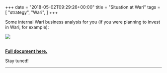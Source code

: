 +++
date = "2018-05-02T09:29:26+00:00"
title = "Situation at Wari"
tags = [
    "strategy",
    "Wari",
]
+++


Some internal Wari business analysis for you (if you were planning to invest in Wari, for example):

<div class="container" style="width:auto">
  <a target="blank" href="https://res.cloudinary.com/vincentstradic/image/upload/v1525882245/work/busdevanalys.jpg">
    <img src="https://res.cloudinary.com/vincentstradic/image/upload/v1525882245/work/busdevanalys.jpg" style="max-width:100%">
  </a>
</div>
<br>
<!--more-->

[**Full document here.**](https://res.cloudinary.com/vincentstradic/image/upload/v1525882301/work/MEMO_SG_WARI.docx_1.pdf)



Stay tuned!
<hr>
